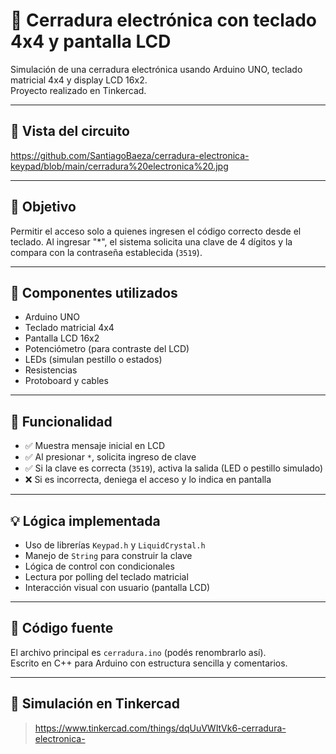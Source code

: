 # 🔐 Cerradura electrónica con teclado 4x4 y pantalla LCD

Simulación de una cerradura electrónica usando Arduino UNO, teclado matricial 4x4 y display LCD 16x2.  
Proyecto realizado en Tinkercad.

---

## 📸 Vista del circuito

https://github.com/SantiagoBaeza/cerradura-electronica-keypad/blob/main/cerradura%20electronica%20.jpg

---

## 🎯 Objetivo

Permitir el acceso solo a quienes ingresen el código correcto desde el teclado. Al ingresar "*", el sistema solicita una clave de 4 dígitos y la compara con la contraseña establecida (`3519`).

---

## 🔧 Componentes utilizados

- Arduino UNO
- Teclado matricial 4x4
- Pantalla LCD 16x2
- Potenciómetro (para contraste del LCD)
- LEDs (simulan pestillo o estados)
- Resistencias
- Protoboard y cables

---

## 🧠 Funcionalidad

- ✅ Muestra mensaje inicial en LCD
- ✅ Al presionar `*`, solicita ingreso de clave
- ✅ Si la clave es correcta (`3519`), activa la salida (LED o pestillo simulado)
- ❌ Si es incorrecta, deniega el acceso y lo indica en pantalla

---

## 💡 Lógica implementada

- Uso de librerías `Keypad.h` y `LiquidCrystal.h`
- Manejo de `String` para construir la clave
- Lógica de control con condicionales
- Lectura por polling del teclado matricial
- Interacción visual con usuario (pantalla LCD)

---

## 📁 Código fuente

El archivo principal es `cerradura.ino` (podés renombrarlo así).  
Escrito en C++ para Arduino con estructura sencilla y comentarios.

---

## 📌 Simulación en Tinkercad

> https://www.tinkercad.com/things/dqUuVWItVk6-cerradura-electronica-

